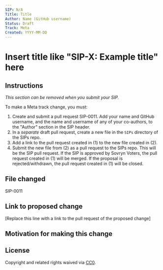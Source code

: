 ```yaml
---
SIP: N/A
Title: Title
Author: Name (GitHub username)
Status: Draft
Track: Meta
Created: YYYY-MM-DD
---
```


# Insert title like "SIP-X: Example title" here

## Instructions

_This section can be removed when you submit your SIP._

To make a Meta track change, you must:

1. Create and submit a pull request SIP-0011. Add your name and GitHub username, and the name and username of any of your co-authors, to the "Author" section in the SIP header.  
2. In a _separate_ draft pull request, create a new file in the `SIPs` directory of the SIPs repo.  
3. Add a link to the pull request created in (1) to the new file created in (2).  
4. Submit the new file from (2) as a pull request to the SIPs repo. This will be the SIP pull request. If the SIP is approved by Sovryn Voters, the pull request created in (1) will be merged. If the proposal is rejected/withdrawn, the pull request created in (1) will be closed.

## File changed

SIP-0011

## Link to proposed change

[Replace this line with a link to the pull request of the proposed change]

## Motivation for making this change

## License
Copyright and related rights waived via [CC0](https://creativecommons.org/publicdomain/zero/1.0/).

